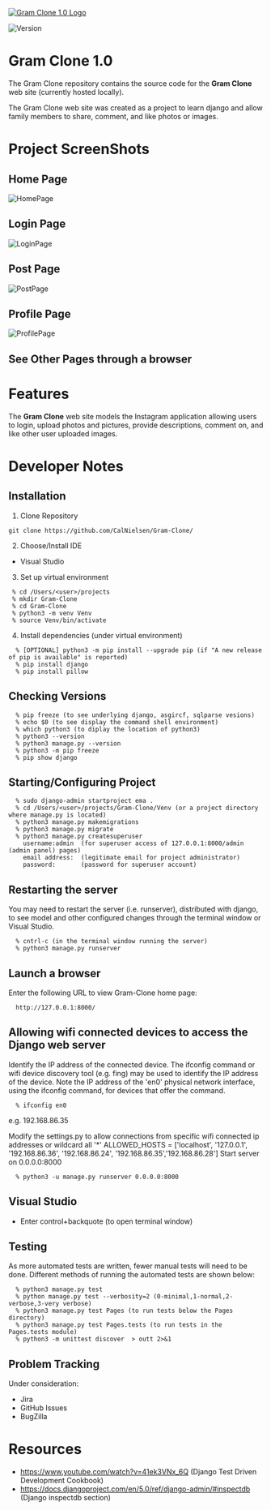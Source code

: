 [![Gram Clone 1.0 Logo](https://github.com/CalNielsen/Gram-Clone/blob/main/static/images/gram_clone_logo.png)](https://github.com/CalNielsen/Gram-Clone/)

![Version](https://img.shields.io/badge/Version-1.0-blue)

# Gram Clone 1.0
The Gram Clone repository contains the source code for the
**Gram Clone** web site (currently hosted locally).  


The Gram Clone web site was created as a project to learn django and allow family members to share, comment, and like photos or images.


# Project ScreenShots
## Home Page
![HomePage](https://github.com/CalNielsen/Gram-Clone/blob/main/static/images/screen_home.png)
<br/>
## Login Page
![LoginPage](https://github.com/CalNielsen/Gram-Clone/blob/main/static/images/screen_login.png)
<br/>
## Post Page
![PostPage](https://github.com/CalNielsen/Gram-Clone/blob/main/static/images/screen_post.png)
<br/>
## Profile Page
![ProfilePage](https://github.com/CalNielsen/Gram-Clone/blob/main/static/images/screen_profile.png)
<br/>
## See Other Pages through a browser

# Features
The **Gram Clone** web site models the Instagram application allowing users to login, upload photos and pictures, provide descriptions, comment on, and like other user uploaded images.

# Developer Notes
## Installation
  1. Clone Repository
  ```
  git clone https://github.com/CalNielsen/Gram-Clone/
  ```
  2. Choose/Install IDE
  *  Visual Studio
  3. Set up virtual environment
   ```
    % cd /Users/<user>/projects
    % mkdir Gram-Clone
    % cd Gram-Clone
    % python3 -m venv Venv
    % source Venv/bin/activate
  ```
  4. Install dependencies (under virtual environment)
  ```
    % [OPTIONAL] python3 -m pip install --upgrade pip (if "A new release of pip is available" is reported)
    % pip install django
    % pip install pillow
  ```

  ## Checking Versions
  ```
    % pip freeze (to see underlying django, asgircf, sqlparse vesions)
    % echo $0 (to see display the command shell environment)
    % which python3 (to diplay the location of python3)
    % python3 --version
    % python3 manage.py --version
    % python3 -m pip freeze
    % pip show django

  ```
  ## Starting/Configuring Project
  ```
    % sudo django-admin startproject ema .
    % cd /Users/<user>/projects/Gram-Clone/Venv (or a project directory where manage.py is located)
    % python3 manage.py makemigrations
    % python3 manage.py migrate
    % python3 manage.py createsuperuser
      username:admin  (for superuser access of 127.0.0.1:8000/admin (admin panel) pages)
      email address:  (legitimate email for project administrator)
      password:       (password for superuser account)
  ```

  ## Restarting the server
  You may need to restart the server (i.e. runserver), distributed with django, to 
  see model and other configured changes through the terminal window or
  Visual Studio.
  ```  
    % cntrl-c (in the terminal window running the server)
    % python3 manage.py runserver
  ``` 
  ## Launch a browser
  Enter the following URL to view Gram-Clone home page:
  ```
    http://127.0.0.1:8000/
  ``` 

  ## Allowing wifi connected devices to access the Django web server
  Identify the IP address of the connected device.  The ifconfig command or
  wifi device discovery tool (e.g. fing) may be used to identify the IP address
  of the device.  Note the IP address of the 'en0' physical network interface,
  using the ifconfig command, for devices that offer the command. 
  ```
    % ifconfig en0
  ```
  e.g. 192.168.86.35 

  Modify the settings.py to allow connections from specific wifi connected ip 
  addresses or wildcard all '*'
  ALLOWED_HOSTS = ['localhost', '127.0.0.1', '192.168.86.36', '192.168.86.24', '192.168.86.35','192.168.86.28']
  Start server on 0.0.0.0:8000
  ```
    % python3 -u manage.py runserver 0.0.0.0:8000
  ```
## Visual Studio
* Enter control+backquote (to open terminal window)


## Testing
As more automated tests are written, fewer manual tests will need to be done. Different
methods of running the automated tests are shown below:  
  ```
    % python3 manage.py test
    % python manage.py test --verbosity=2 (0-minimal,1-normal,2-verbose,3-very verbose)
    % python3 manage.py test Pages (to run tests below the Pages directory)
    % python3 manage.py test Pages.tests (to run tests in the Pages.tests module)
    % python3 -m unittest discover  > outt 2>&1
  ```
## Problem Tracking
Under consideration: 
* Jira
* GitHub Issues
* BugZilla 

# Resources
  * https://www.youtube.com/watch?v=41ek3VNx_6Q (Django Test Driven Development Cookbook)
  * https://docs.djangoproject.com/en/5.0/ref/django-admin/#inspectdb (Django inspectdb section)

